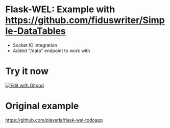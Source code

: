 # Flask-WEL: Example with https://github.com/fiduswriter/Simple-DataTables

- Socket IO integration
- Added "/data" endpoint to work with

# Try it now

[![Edit with Gitpod](https://gitpod.io/button/open-in-gitpod.svg)](https://gitpod.io/#https://github.com/playerla/simple-datatables-example)

# Original example

https://github.com/playerla/flask-wel-todoapp